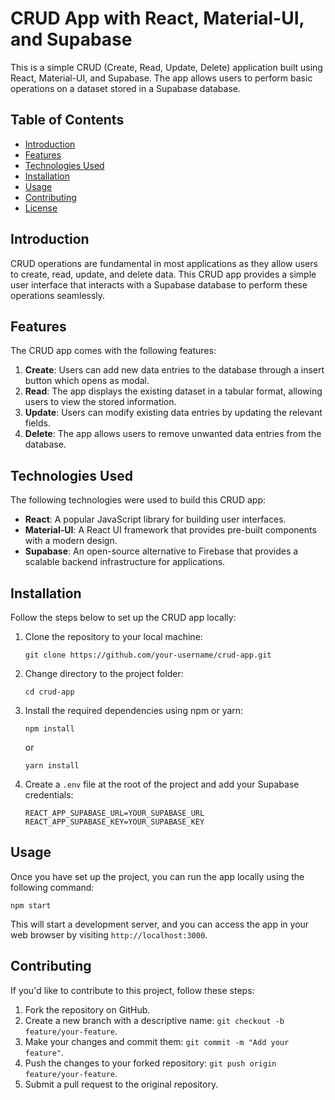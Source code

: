 # CRUD App with React, Material-UI, and Supabase

This is a simple CRUD (Create, Read, Update, Delete) application built using React, Material-UI, and Supabase. The app allows users to perform basic operations on a dataset stored in a Supabase database.

## Table of Contents

- [Introduction](#introduction)
- [Features](#features)
- [Technologies Used](#technologies-used)
- [Installation](#installation)
- [Usage](#usage)
- [Contributing](#contributing)
- [License](#license)

## Introduction

CRUD operations are fundamental in most applications as they allow users to create, read, update, and delete data. This CRUD app provides a simple user interface that interacts with a Supabase database to perform these operations seamlessly.

## Features

The CRUD app comes with the following features:

1. **Create**: Users can add new data entries to the database through a insert button which opens as modal.
2. **Read**: The app displays the existing dataset in a tabular format, allowing users to view the stored information.
3. **Update**: Users can modify existing data entries by updating the relevant fields.
4. **Delete**: The app allows users to remove unwanted data entries from the database.

## Technologies Used

The following technologies were used to build this CRUD app:

- **React**: A popular JavaScript library for building user interfaces.
- **Material-UI**: A React UI framework that provides pre-built components with a modern design.
- **Supabase**: An open-source alternative to Firebase that provides a scalable backend infrastructure for applications.

## Installation

Follow the steps below to set up the CRUD app locally:

1. Clone the repository to your local machine:

   ```
   git clone https://github.com/your-username/crud-app.git
   ```

2. Change directory to the project folder:

   ```
   cd crud-app
   ```

3. Install the required dependencies using npm or yarn:

   ```
   npm install
   ```

   or

   ```
   yarn install
   ```

4. Create a `.env` file at the root of the project and add your Supabase credentials:

   ```
   REACT_APP_SUPABASE_URL=YOUR_SUPABASE_URL
   REACT_APP_SUPABASE_KEY=YOUR_SUPABASE_KEY
   ```

## Usage

Once you have set up the project, you can run the app locally using the following command:

```
npm start
```

This will start a development server, and you can access the app in your web browser by visiting `http://localhost:3000`.

## Contributing

If you'd like to contribute to this project, follow these steps:

1. Fork the repository on GitHub.
2. Create a new branch with a descriptive name: `git checkout -b feature/your-feature`.
3. Make your changes and commit them: `git commit -m "Add your feature"`.
4. Push the changes to your forked repository: `git push origin feature/your-feature`.
5. Submit a pull request to the original repository.


